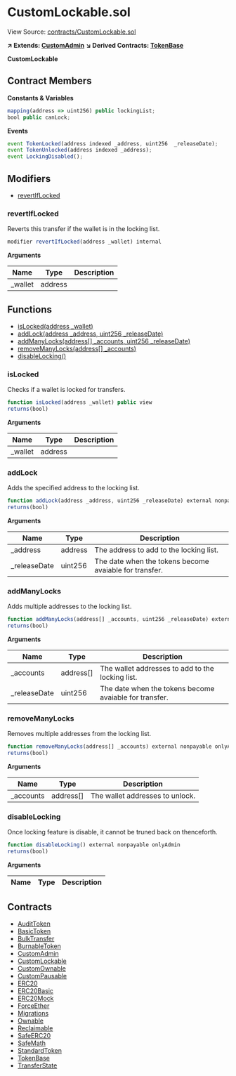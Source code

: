 # CustomLockable.sol

View Source: [contracts/CustomLockable.sol](../contracts/CustomLockable.sol)

**↗ Extends: [CustomAdmin](CustomAdmin.md)**
**↘ Derived Contracts: [TokenBase](TokenBase.md)**

**CustomLockable**

## Contract Members
**Constants & Variables**

```js
mapping(address => uint256) public lockingList;
bool public canLock;

```

**Events**

```js
event TokenLocked(address indexed _address, uint256  _releaseDate);
event TokenUnlocked(address indexed _address);
event LockingDisabled();
```

## Modifiers

- [revertIfLocked](#revertiflocked)

### revertIfLocked

Reverts this transfer if the wallet is in the locking list.

```js
modifier revertIfLocked(address _wallet) internal
```

**Arguments**

| Name        | Type           | Description  |
| ------------- |------------- | -----|
| _wallet | address |  | 

## Functions

- [isLocked(address _wallet)](#islocked)
- [addLock(address _address, uint256 _releaseDate)](#addlock)
- [addManyLocks(address[] _accounts, uint256 _releaseDate)](#addmanylocks)
- [removeManyLocks(address[] _accounts)](#removemanylocks)
- [disableLocking()](#disablelocking)

### isLocked

Checks if a wallet is locked for transfers.

```js
function isLocked(address _wallet) public view
returns(bool)
```

**Arguments**

| Name        | Type           | Description  |
| ------------- |------------- | -----|
| _wallet | address |  | 

### addLock

Adds the specified address to the locking list.

```js
function addLock(address _address, uint256 _releaseDate) external nonpayable onlyAdmin 
returns(bool)
```

**Arguments**

| Name        | Type           | Description  |
| ------------- |------------- | -----|
| _address | address | The address to add to the locking list. | 
| _releaseDate | uint256 | The date when the tokens become avaiable for transfer. | 

### addManyLocks

Adds multiple addresses to the locking list.

```js
function addManyLocks(address[] _accounts, uint256 _releaseDate) external nonpayable onlyAdmin 
returns(bool)
```

**Arguments**

| Name        | Type           | Description  |
| ------------- |------------- | -----|
| _accounts | address[] | The wallet addresses to add to the locking list. | 
| _releaseDate | uint256 | The date when the tokens become avaiable for transfer. | 

### removeManyLocks

Removes multiple addresses from the locking list.

```js
function removeManyLocks(address[] _accounts) external nonpayable onlyAdmin 
returns(bool)
```

**Arguments**

| Name        | Type           | Description  |
| ------------- |------------- | -----|
| _accounts | address[] | The wallet addresses to unlock. | 

### disableLocking

Once locking feature is disable, it cannot be
truned back on thenceforth.

```js
function disableLocking() external nonpayable onlyAdmin 
returns(bool)
```

**Arguments**

| Name        | Type           | Description  |
| ------------- |------------- | -----|

## Contracts

* [AuditToken](AuditToken.md)
* [BasicToken](BasicToken.md)
* [BulkTransfer](BulkTransfer.md)
* [BurnableToken](BurnableToken.md)
* [CustomAdmin](CustomAdmin.md)
* [CustomLockable](CustomLockable.md)
* [CustomOwnable](CustomOwnable.md)
* [CustomPausable](CustomPausable.md)
* [ERC20](ERC20.md)
* [ERC20Basic](ERC20Basic.md)
* [ERC20Mock](ERC20Mock.md)
* [ForceEther](ForceEther.md)
* [Migrations](Migrations.md)
* [Ownable](Ownable.md)
* [Reclaimable](Reclaimable.md)
* [SafeERC20](SafeERC20.md)
* [SafeMath](SafeMath.md)
* [StandardToken](StandardToken.md)
* [TokenBase](TokenBase.md)
* [TransferState](TransferState.md)
